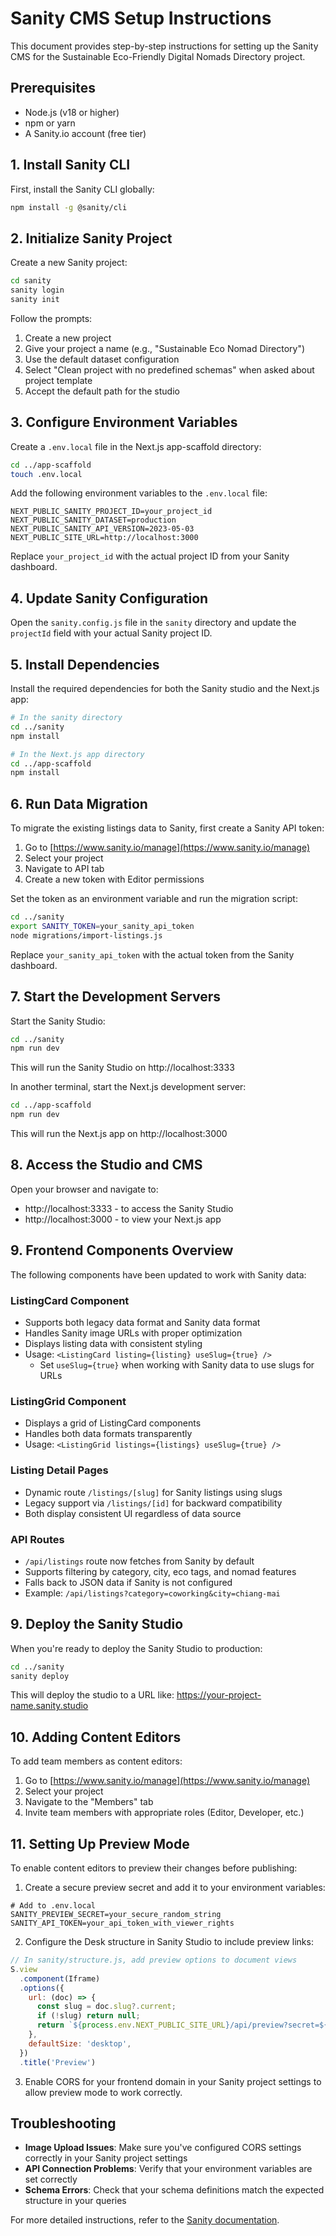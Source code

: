# Sanity CMS Setup Instructions

This document provides step-by-step instructions for setting up the Sanity CMS for the Sustainable Eco-Friendly Digital Nomads Directory project.

## Prerequisites

- Node.js (v18 or higher)
- npm or yarn
- A Sanity.io account (free tier)

## 1. Install Sanity CLI

First, install the Sanity CLI globally:

```bash
npm install -g @sanity/cli
```

## 2. Initialize Sanity Project

Create a new Sanity project:

```bash
cd sanity
sanity login
sanity init
```

Follow the prompts:
1. Create a new project
2. Give your project a name (e.g., "Sustainable Eco Nomad Directory")
3. Use the default dataset configuration
4. Select "Clean project with no predefined schemas" when asked about project template
5. Accept the default path for the studio

## 3. Configure Environment Variables

Create a `.env.local` file in the Next.js app-scaffold directory:

```bash
cd ../app-scaffold
touch .env.local
```

Add the following environment variables to the `.env.local` file:

```
NEXT_PUBLIC_SANITY_PROJECT_ID=your_project_id
NEXT_PUBLIC_SANITY_DATASET=production
NEXT_PUBLIC_SANITY_API_VERSION=2023-05-03
NEXT_PUBLIC_SITE_URL=http://localhost:3000
```

Replace `your_project_id` with the actual project ID from your Sanity dashboard.

## 4. Update Sanity Configuration

Open the `sanity.config.js` file in the `sanity` directory and update the `projectId` field with your actual Sanity project ID.

## 5. Install Dependencies

Install the required dependencies for both the Sanity studio and the Next.js app:

```bash
# In the sanity directory
cd ../sanity
npm install

# In the Next.js app directory
cd ../app-scaffold
npm install
```

## 6. Run Data Migration

To migrate the existing listings data to Sanity, first create a Sanity API token:

1. Go to [https://www.sanity.io/manage](https://www.sanity.io/manage)
2. Select your project
3. Navigate to API tab
4. Create a new token with Editor permissions

Set the token as an environment variable and run the migration script:

```bash
cd ../sanity
export SANITY_TOKEN=your_sanity_api_token
node migrations/import-listings.js
```

Replace `your_sanity_api_token` with the actual token from the Sanity dashboard.

## 7. Start the Development Servers

Start the Sanity Studio:

```bash
cd ../sanity
npm run dev
```

This will run the Sanity Studio on http://localhost:3333

In another terminal, start the Next.js development server:

```bash
cd ../app-scaffold
npm run dev
```

This will run the Next.js app on http://localhost:3000

## 8. Access the Studio and CMS

Open your browser and navigate to:
- http://localhost:3333 - to access the Sanity Studio
- http://localhost:3000 - to view your Next.js app

## 9. Frontend Components Overview

The following components have been updated to work with Sanity data:

### ListingCard Component

- Supports both legacy data format and Sanity data format
- Handles Sanity image URLs with proper optimization
- Displays listing data with consistent styling
- Usage: `<ListingCard listing={listing} useSlug={true} />`
  - Set `useSlug={true}` when working with Sanity data to use slugs for URLs

### ListingGrid Component

- Displays a grid of ListingCard components
- Handles both data formats transparently
- Usage: `<ListingGrid listings={listings} useSlug={true} />`

### Listing Detail Pages

- Dynamic route `/listings/[slug]` for Sanity listings using slugs
- Legacy support via `/listings/[id]` for backward compatibility
- Both display consistent UI regardless of data source

### API Routes

- `/api/listings` route now fetches from Sanity by default
- Supports filtering by category, city, eco tags, and nomad features
- Falls back to JSON data if Sanity is not configured
- Example: `/api/listings?category=coworking&city=chiang-mai`

## 9. Deploy the Sanity Studio

When you're ready to deploy the Sanity Studio to production:

```bash
cd ../sanity
sanity deploy
```

This will deploy the studio to a URL like: https://your-project-name.sanity.studio

## 10. Adding Content Editors

To add team members as content editors:

1. Go to [https://www.sanity.io/manage](https://www.sanity.io/manage)
2. Select your project
3. Navigate to the "Members" tab
4. Invite team members with appropriate roles (Editor, Developer, etc.)

## 11. Setting Up Preview Mode

To enable content editors to preview their changes before publishing:

1. Create a secure preview secret and add it to your environment variables:

```
# Add to .env.local
SANITY_PREVIEW_SECRET=your_secure_random_string
SANITY_API_TOKEN=your_api_token_with_viewer_rights
```

2. Configure the Desk structure in Sanity Studio to include preview links:

```js
// In sanity/structure.js, add preview options to document views
S.view
  .component(Iframe)
  .options({
    url: (doc) => {
      const slug = doc.slug?.current;
      if (!slug) return null;
      return `${process.env.NEXT_PUBLIC_SITE_URL}/api/preview?secret=${process.env.SANITY_PREVIEW_SECRET}&slug=${slug}&type=${doc._type}`;
    },
    defaultSize: 'desktop',
  })
  .title('Preview')
```

3. Enable CORS for your frontend domain in your Sanity project settings to allow preview mode to work correctly.

## Troubleshooting

- **Image Upload Issues**: Make sure you've configured CORS settings correctly in your Sanity project settings
- **API Connection Problems**: Verify that your environment variables are set correctly
- **Schema Errors**: Check that your schema definitions match the expected structure in your queries

For more detailed instructions, refer to the [Sanity documentation](https://www.sanity.io/docs).
